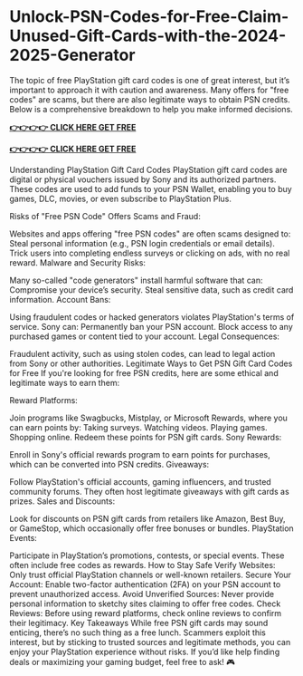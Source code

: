 # Unlock-PSN-Codes-for-Free-Claim-Unused-Gift-Cards-with-the-2024-2025-Generator
The topic of free PlayStation gift card codes is one of great interest, but it’s important to approach it with caution and awareness. Many offers for "free codes" are scams, but there are also legitimate ways to obtain PSN credits. Below is a comprehensive breakdown to help you make informed decisions.



**[👉👉👉👉 CLICK HERE GET FREE](https://usaofferzon.com/psn)**



**[👉👉👉👉 CLICK HERE GET FREE](https://usaofferzon.com/giftcard)**




Understanding PlayStation Gift Card Codes PlayStation gift card codes are digital or physical vouchers issued by Sony and its authorized partners. These codes are used to add funds to your PSN Wallet, enabling you to buy games, DLC, movies, or even subscribe to PlayStation Plus.

Risks of "Free PSN Code" Offers Scams and Fraud:

Websites and apps offering "free PSN codes" are often scams designed to: Steal personal information (e.g., PSN login credentials or email details). Trick users into completing endless surveys or clicking on ads, with no real reward. Malware and Security Risks:

Many so-called "code generators" install harmful software that can: Compromise your device’s security. Steal sensitive data, such as credit card information. Account Bans:

Using fraudulent codes or hacked generators violates PlayStation's terms of service. Sony can: Permanently ban your PSN account. Block access to any purchased games or content tied to your account. Legal Consequences:

Fraudulent activity, such as using stolen codes, can lead to legal action from Sony or other authorities. Legitimate Ways to Get PSN Gift Card Codes for Free If you're looking for free PSN credits, here are some ethical and legitimate ways to earn them:

Reward Platforms:

Join programs like Swagbucks, Mistplay, or Microsoft Rewards, where you can earn points by: Taking surveys. Watching videos. Playing games. Shopping online. Redeem these points for PSN gift cards. Sony Rewards:

Enroll in Sony's official rewards program to earn points for purchases, which can be converted into PSN credits. Giveaways:

Follow PlayStation's official accounts, gaming influencers, and trusted community forums. They often host legitimate giveaways with gift cards as prizes. Sales and Discounts:

Look for discounts on PSN gift cards from retailers like Amazon, Best Buy, or GameStop, which occasionally offer free bonuses or bundles. PlayStation Events:

Participate in PlayStation’s promotions, contests, or special events. These often include free codes as rewards. How to Stay Safe Verify Websites: Only trust official PlayStation channels or well-known retailers. Secure Your Account: Enable two-factor authentication (2FA) on your PSN account to prevent unauthorized access. Avoid Unverified Sources: Never provide personal information to sketchy sites claiming to offer free codes. Check Reviews: Before using reward platforms, check online reviews to confirm their legitimacy. Key Takeaways While free PSN gift cards may sound enticing, there’s no such thing as a free lunch. Scammers exploit this interest, but by sticking to trusted sources and legitimate methods, you can enjoy your PlayStation experience without risks. If you’d like help finding deals or maximizing your gaming budget, feel free to ask! 🎮
